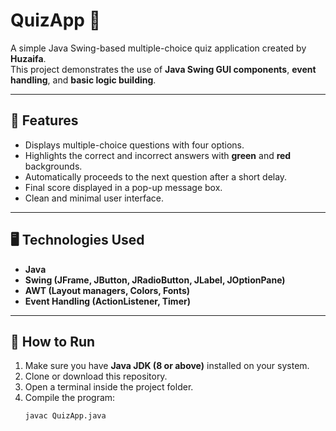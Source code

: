 # QuizApp 🎯

A simple Java Swing-based multiple-choice quiz application created by **Huzaifa**.  
This project demonstrates the use of **Java Swing GUI components**, **event handling**, and **basic logic building**.

---

## 📌 Features
- Displays multiple-choice questions with four options.
- Highlights the correct and incorrect answers with **green** and **red** backgrounds.
- Automatically proceeds to the next question after a short delay.
- Final score displayed in a pop-up message box.
- Clean and minimal user interface.

---

## 🖥️ Technologies Used
- **Java**
- **Swing (JFrame, JButton, JRadioButton, JLabel, JOptionPane)**
- **AWT (Layout managers, Colors, Fonts)**
- **Event Handling (ActionListener, Timer)**

---

## 🚀 How to Run
1. Make sure you have **Java JDK (8 or above)** installed on your system.
2. Clone or download this repository.
3. Open a terminal inside the project folder.
4. Compile the program:
   ```bash
   javac QuizApp.java
